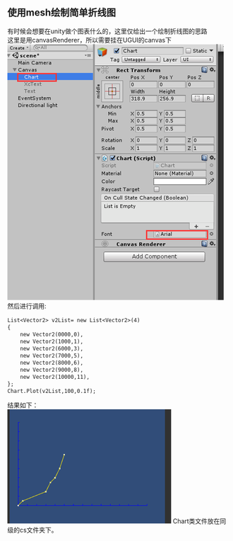 ## 使用mesh绘制简单折线图  
有时候会想要在unity做个图表什么的，这里仅给出一个绘制折线图的思路  
这里是用canvasRenderer，所以需要挂在UGUI的canvas下  
![](pic/1.png)  
然后进行调用:  

    List<Vector2> v2List= new List<Vector2>(4)
    {
        new Vector2(0000,0),
        new Vector2(1000,1),
        new Vector2(6000,3),
        new Vector2(7000,5),
        new Vector2(8000,6),
        new Vector2(9000,8),
        new Vector2(10000,11),
    };
    Chart.Plot(v2List,100,0.1f);  
结果如下：  
![](pic/2.png)
Chart类文件放在同级的cs文件夹下。